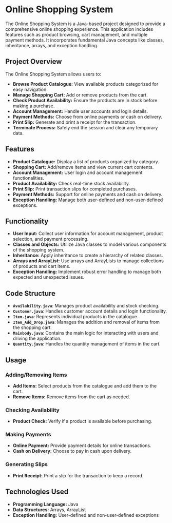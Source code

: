 # Online Shopping System

The Online Shopping System is a Java-based project designed to provide a comprehensive online shopping experience. This application includes features such as product browsing, cart management, and multiple payment methods. It incorporates fundamental Java concepts like classes, inheritance, arrays, and exception handling.

## Project Overview

The Online Shopping System allows users to:

- **Browse Product Catalogue:** View available products categorized for easy navigation.
- **Manage Shopping Cart:** Add or remove products from the cart.
- **Check Product Availability:** Ensure the products are in stock before making a purchase.
- **Account Management:** Handle user accounts and login details.
- **Payment Methods:** Choose from online payments or cash on delivery.
- **Print Slip:** Generate and print a receipt for the transaction.
- **Terminate Process:** Safely end the session and clear any temporary data.

## Features

- **Product Catalogue:** Display a list of products organized by category.
- **Shopping Cart:** Add/remove items and view current cart contents.
- **Account Management:** User login and account management functionalities.
- **Product Availability:** Check real-time stock availability.
- **Print Slip:** Print transaction slips for completed purchases.
- **Payment Methods:** Support for online payments and cash on delivery.
- **Exception Handling:** Manage both user-defined and non-user-defined exceptions.

## Functionality

- **User Input:** Collect user information for account management, product selection, and payment processing.
- **Classes and Objects:** Utilize Java classes to model various components of the shopping system.
- **Inheritance:** Apply inheritance to create a hierarchy of related classes.
- **Arrays and ArrayList:** Use arrays and ArrayLists to manage collections of products and cart items.
- **Exception Handling:** Implement robust error handling to manage both expected and unexpected issues.

## Code Structure

- **`Availability.java`**: Manages product availability and stock checking.
- **`Customer.java`**: Handles customer account details and login functionality.
- **`Item.java`**: Represents individual products in the catalogue.
- **`Item_Add_Drop.java`**: Manages the addition and removal of items from the shopping cart.
- **`Mainbody.java`**: Contains the main logic for interacting with users and driving the application.
- **`Quantity.java`**: Handles the quantity management of items in the cart.

## Usage

### Adding/Removing Items
- **Add Items:** Select products from the catalogue and add them to the cart.
- **Remove Items:** Remove items from the cart as needed.

### Checking Availability
- **Product Check:** Verify if a product is available before purchasing.

### Making Payments
- **Online Payment:** Provide payment details for online transactions.
- **Cash on Delivery:** Choose to pay in cash upon delivery.

### Generating Slips
- **Print Receipt:** Print a slip for the transaction to keep a record.

## Technologies Used

- **Programming Language:** Java
- **Data Structures:** Arrays, ArrayList
- **Exception Handling:** User-defined and non-user-defined exceptions
